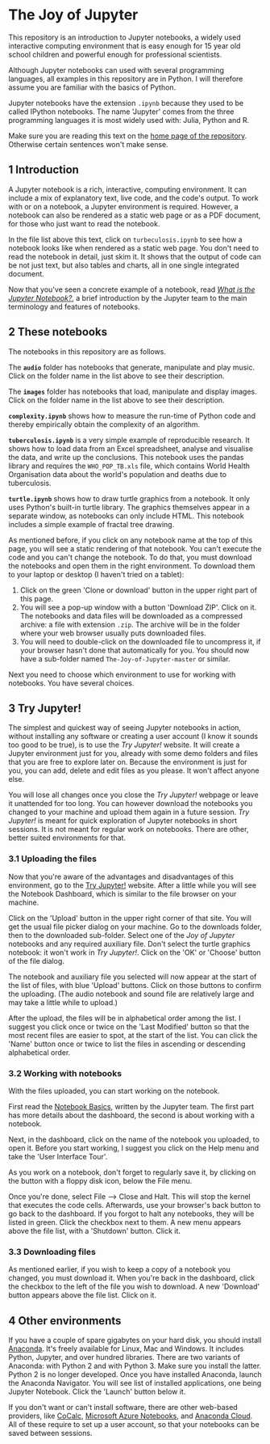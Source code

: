 # The Joy of Jupyter

This repository is an introduction to Jupyter notebooks, a widely used 
interactive computing environment that is easy enough for 15 year old 
school children and powerful enough for professional scientists.

Although Jupyter notebooks can used with several programming languages,
all examples in this repository are in Python. 
I will therefore assume you are familiar with the basics of Python.

Jupyter notebooks have the extension `.ipynb` because they used 
to be called IPython notebooks. 
The name 'Jupyter' comes from the three programming languages 
it is most widely used with: Julia, Python and R.

Make sure you are reading this text on the [home page of the repository](http://github.com/mwermelinger/The-Joy-of-Jupyter). 
Otherwise certain sentences won't make sense.

## 1 Introduction

A Jupyter notebook is a rich, interactive, computing environment.
It can include a mix of explanatory text, live code, and the code's output.
To work with or on a notebook, a Jupyter environment is required. However, 
a notebook can also be rendered as a static web page or as a PDF document,
for those who just want to read the notebook.

In the file list above this text, click on `turbeculosis.ipynb` to
see how a notebook looks like when rendered as a static web page.
You don't need to read the notebook in detail, just skim it.
It shows that the output of code can be not just text, 
but also tables and charts, all in one single integrated document.

Now that you've seen a concrete example of a notebook, 
read [_What is the Jupyter Notebook?_](https://github.com/jupyter/notebook/blob/master/docs/source/examples/Notebook/What%20is%20the%20Jupyter%20Notebook.ipynb), 
a brief introduction by the Jupyter team to 
the main terminology and features of notebooks.

## 2 These notebooks

The notebooks in this repository are as follows.

The **`audio`** folder has notebooks that generate, manipulate and play music.
Click on the folder name in the list above to see their description.

The **`images`** folder has notebooks that load, manipulate and display images.
Click on the folder name in the list above to see their description.

**`complexity.ipynb`** shows how to measure the run-time of
Python code and thereby empirically obtain the complexity of an algorithm.

**`tuberculosis.ipynb`** is a very simple example of reproducible research. 
It shows how to load data from an Excel spreadsheet, 
analyse and visualise the data, and write up the conclusions. 
This notebook uses the pandas library and requires the `WHO_POP_TB.xls` file, 
which contains World Health Organisation data about 
the world's population and deaths due to tuberculosis. 

**`turtle.ipynb`** shows how to draw turtle graphics from a notebook. 
It only uses Python's built-in turtle library. 
The graphics themselves appear in a separate window, 
as notebooks can only include HTML. 
This notebook includes a simple example of fractal tree drawing.

As mentioned before, if you click on any notebook name at the top of this page,
you will see a static rendering of that notebook. 
You can't execute the code and you can't change the notebook. To do that, 
you must download the notebooks and open them in the right environment. 
To download them to your laptop or desktop (I haven't tried on a tablet):

1. Click on the green 'Clone or download' button in the upper right part of this page.
1. You will see a pop-up window with a button 'Download ZIP'. Click on it. The notebooks and data files will be downloaded as a compressed archive: a file with extension `.zip`. The archive will be in the folder where your web browser usually puts downloaded files. 
1. You will need to double-click on the downloaded file to uncompress it, if your browser hasn't done that automatically for you. You should now have a sub-folder named `The-Joy-of-Jupyter-master` or similar. 

Next you need to choose which environment to use for working with notebooks.
You have several choices.

## 3 Try Jupyter!

The simplest and quickest way of seeing Jupyter notebooks in action, 
without installing any software or creating a user account 
(I know it sounds too good to be true), is to use the _Try Jupyter!_ website. 
It will create a Jupyter environment just for you, already with 
some demo folders and files that you are free to explore later on. 
Because the environment is just for you, you can add, delete and edit files 
as you please. It won't affect anyone else. 

You will lose all changes once you close the _Try Jupyter!_ webpage 
or leave it unattended for too long. 
You can however download the notebooks you changed to your machine 
and upload them again in a future session.
_Try Jupyter!_ is meant for quick exploration of Jupyter notebooks 
in short sessions. It is not meant for regular work on notebooks.
There are other, better suited environments for that.

### 3.1 Uploading the files

Now that you're aware of the advantages and disadvantages of this environment,
go to the [Try Jupyter!](http://try.jupyter.org) website. 
After a little while you will see the Notebook Dashboard, 
which is similar to the file browser on your machine. 

Click on the 'Upload' button in the upper right corner of that site. 
You will get the usual file picker dialog on your machine. 
Go to the downloads folder, then to the downloaded sub-folder. 
Select one of the _Joy of Jupyter_ notebooks and any required auxiliary file. 
Don't select the turtle graphics notebook: it won't work in _Try Jupyter!_.
Click on the 'OK' or 'Choose' button of the file dialog. 

The notebook and auxiliary file you selected will now appear 
at the start of the list of files, with blue 'Upload' buttons. 
Click on those buttons to confirm the uploading. 
(The audio notebook and sound file are relatively large 
and may take a little while to upload.)

After the upload, the files will be in alphabetical order among the list. 
I suggest you click once or twice on the 'Last Modified' button 
so that the most recent files are easier to spot, at the start of the list.
You can click the 'Name' button once or twice to list the files
in ascending or descending alphabetical order.

### 3.2 Working with notebooks

With the files uploaded, you can start working on the notebook.

First read the [Notebook Basics](https://github.com/jupyter/notebook/blob/master/docs/source/examples/Notebook/Notebook%20Basics.ipynb), 
written by the Jupyter team. 
The first part has more details about the dashboard,
the second is about working with a notebook.

Next, in the dashboard, click on the name of the notebook you uploaded,
to open it. Before you start working, 
I suggest you click on the Help menu and take the 'User Interface Tour'.

As you work on a notebook, don't forget to regularly save it, 
by clicking on the button with a floppy disk icon, below the File menu.

Once you're done, select File –> Close and Halt. 
This will stop the kernel that executes the code cells.
Afterwards, use your browser's back button to go back to the dashboard.
If you forgot to halt any notebooks, they will be listed in green.
Click the checkbox next to them. 
A new menu appears above the file list, with a 'Shutdown' button. Click it.

### 3.3 Downloading files

As mentioned earlier, if you wish to keep a copy of a notebook you changed, 
you must download it. When you're back in the dashboard, 
click the checkbox to the left of the file you wish to download.
A new 'Download' button appears above the file list. Click on it.

## 4 Other environments

If you have a couple of spare gigabytes on your hard disk,
you should install [Anaconda](https://www.anaconda.com/download). 
It's freely available for Linux, Mac and Windows.
It includes Python, Jupyter, and over hundred libraries.
There are two variants of Anaconda: with Python 2 and with Python 3.
Make sure you install the latter. Python 2 is no longer developed.
Once you have installed Anaconda, launch the Anaconda Navigator.
You will see list of installed applications, one being Jupyter Notebook.
Click the 'Launch' button below it. 

If you don't want or can't install software, there are other web-based
providers, like [CoCalc](http://cocalc.com), 
[Microsoft Azure Notebooks](https://notebooks.azure.com), 
and [Anaconda Cloud](https://anaconda.org).
All of these require to set up a user account, 
so that your notebooks can be saved between sessions.